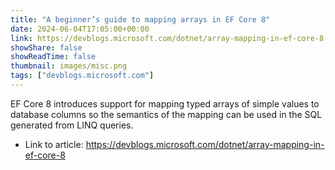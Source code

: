 ```yaml
---
title: "A beginner’s guide to mapping arrays in EF Core 8"
date: 2024-06-04T17:05:00+00:00
link: https://devblogs.microsoft.com/dotnet/array-mapping-in-ef-core-8
showShare: false
showReadTime: false
thumbnail: images/misc.png
tags: ["devblogs.microsoft.com"]
---
```

EF Core 8 introduces support for mapping typed arrays of simple values to database columns so the semantics of the mapping can be used in the SQL generated from LINQ queries.

- Link to article: https://devblogs.microsoft.com/dotnet/array-mapping-in-ef-core-8